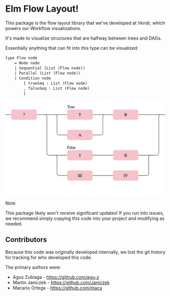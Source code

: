 # Elm Flow Layout!

This package is the flow layout library that we've developed at Vendr, which powers our Workflow visualizations.

It's made to visualize structures that are halfway between trees and DAGs.

Essentially anything that can fit into this type can be visualized:

```
type Flow node
    = Node node
    | Sequential (List (Flow node))
    | Parallel (List (Flow node))
    | Condition node
        { trueSeq : List (Flow node)
        , falseSeq : List (Flow node)
        }
```

![Example](https://github.com/vendrinc/elm-flow-layout/blob/main/examples/example.png?raw=true)

> [!NOTE]  
> This package likely won't receive significant updates!
> If you run into issues, we recommend simply copying this code into your project and modifying as needed.

## Contributors

Because this code was originally developed internally, we lost the git history for tracking for who developed this code.

The primary authors were:

- Agus Zubiaga - https://github.com/agu-z
- Martin Janiczek - https://github.com/Janiczek
- Macario Ortega - https://github.com/maca
